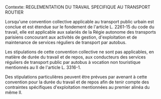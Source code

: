 Contexte: REGLEMENTATION DU TRAVAIL SPECIFIQUE  AU TRANSPORT ROUTIER

Lorsqu'une convention collective applicable au transport public urbain est conclue et est étendue sur le fondement de l'article L. 2261-15 du code du travail, elle est applicable aux salariés de la Régie autonome des transports parisiens concourant aux activités de gestion, d'exploitation et de maintenance de services réguliers de transport par autobus.

Les stipulations de cette convention collective ne sont pas applicables, en matière de durée du travail et de repos, aux conducteurs des services réguliers de transport public par autobus à vocation non touristique mentionnés au II de l'article L. 3316-1.

Des stipulations particulières peuvent être prévues par avenant à cette convention pour la durée du travail et de repos afin de tenir compte des contraintes spécifiques d'exploitation mentionnées au premier alinéa du même II.